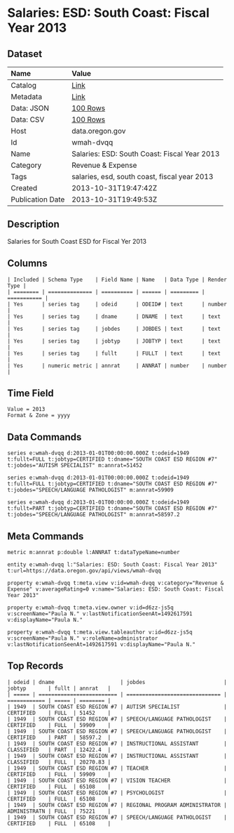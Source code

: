 # Salaries: ESD: South Coast: Fiscal Year 2013

## Dataset

| Name | Value |
| :--- | :---- |
| Catalog | [Link](https://catalog.data.gov/dataset/salaries-esd-south-coast-fiscal-year-2013-c078f) |
| Metadata | [Link](https://data.oregon.gov/api/views/wmah-dvqq) |
| Data: JSON | [100 Rows](https://data.oregon.gov/api/views/wmah-dvqq/rows.json?max_rows=100) |
| Data: CSV | [100 Rows](https://data.oregon.gov/api/views/wmah-dvqq/rows.csv?max_rows=100) |
| Host | data.oregon.gov |
| Id | wmah-dvqq |
| Name | Salaries: ESD: South Coast: Fiscal Year 2013 |
| Category | Revenue & Expense |
| Tags | salaries, esd, south coast, fiscal year 2013 |
| Created | 2013-10-31T19:47:42Z |
| Publication Date | 2013-10-31T19:49:53Z |

## Description

Salaries for South Coast ESD for Fiscal Yer 2013

## Columns

```ls
| Included | Schema Type    | Field Name | Name   | Data Type | Render Type |
| ======== | ============== | ========== | ====== | ========= | =========== |
| Yes      | series tag     | odeid      | ODEID# | text      | number      |
| Yes      | series tag     | dname      | DNAME  | text      | text        |
| Yes      | series tag     | jobdes     | JOBDES | text      | text        |
| Yes      | series tag     | jobtyp     | JOBTYP | text      | text        |
| Yes      | series tag     | fullt      | FULLT  | text      | text        |
| Yes      | numeric metric | annrat     | ANNRAT | number    | number      |
```

## Time Field

```ls
Value = 2013
Format & Zone = yyyy
```

## Data Commands

```ls
series e:wmah-dvqq d:2013-01-01T00:00:00.000Z t:odeid=1949 t:fullt=FULL t:jobtyp=CERTIFIED t:dname="SOUTH COAST ESD REGION #7" t:jobdes="AUTISM SPECIALIST" m:annrat=51452

series e:wmah-dvqq d:2013-01-01T00:00:00.000Z t:odeid=1949 t:fullt=FULL t:jobtyp=CERTIFIED t:dname="SOUTH COAST ESD REGION #7" t:jobdes="SPEECH/LANGUAGE PATHOLOGIST" m:annrat=59909

series e:wmah-dvqq d:2013-01-01T00:00:00.000Z t:odeid=1949 t:fullt=PART t:jobtyp=CERTIFIED t:dname="SOUTH COAST ESD REGION #7" t:jobdes="SPEECH/LANGUAGE PATHOLOGIST" m:annrat=58597.2
```

## Meta Commands

```ls
metric m:annrat p:double l:ANNRAT t:dataTypeName=number

entity e:wmah-dvqq l:"Salaries: ESD: South Coast: Fiscal Year 2013" t:url=https://data.oregon.gov/api/views/wmah-dvqq

property e:wmah-dvqq t:meta.view v:id=wmah-dvqq v:category="Revenue & Expense" v:averageRating=0 v:name="Salaries: ESD: South Coast: Fiscal Year 2013"

property e:wmah-dvqq t:meta.view.owner v:id=d6zz-js5q v:screenName="Paula N." v:lastNotificationSeenAt=1492617591 v:displayName="Paula N."

property e:wmah-dvqq t:meta.view.tableauthor v:id=d6zz-js5q v:screenName="Paula N." v:roleName=administrator v:lastNotificationSeenAt=1492617591 v:displayName="Paula N."
```

## Top Records

```ls
| odeid | dname                     | jobdes                         | jobtyp       | fullt | annrat   | 
| ===== | ========================= | ============================== | ============ | ===== | ======== | 
| 1949  | SOUTH COAST ESD REGION #7 | AUTISM SPECIALIST              | CERTIFIED    | FULL  | 51452    | 
| 1949  | SOUTH COAST ESD REGION #7 | SPEECH/LANGUAGE PATHOLOGIST    | CERTIFIED    | FULL  | 59909    | 
| 1949  | SOUTH COAST ESD REGION #7 | SPEECH/LANGUAGE PATHOLOGIST    | CERTIFIED    | PART  | 58597.2  | 
| 1949  | SOUTH COAST ESD REGION #7 | INSTRUCTIONAL ASSISTANT        | CLASSIFIED   | PART  | 12422.4  | 
| 1949  | SOUTH COAST ESD REGION #7 | INSTRUCTIONAL ASSISTANT        | CLASSIFIED   | FULL  | 20270.83 | 
| 1949  | SOUTH COAST ESD REGION #7 | TEACHER                        | CERTIFIED    | FULL  | 59909    | 
| 1949  | SOUTH COAST ESD REGION #7 | VISION TEACHER                 | CERTIFIED    | FULL  | 65108    | 
| 1949  | SOUTH COAST ESD REGION #7 | PSYCHOLOGIST                   | CERTIFIED    | FULL  | 65108    | 
| 1949  | SOUTH COAST ESD REGION #7 | REGIONAL PROGRAM ADMINISTRATOR | ADMINISTRATN | FULL  | 75221    | 
| 1949  | SOUTH COAST ESD REGION #7 | SPEECH/LANGUAGE PATHOLOGIST    | CERTIFIED    | FULL  | 65108    | 
```